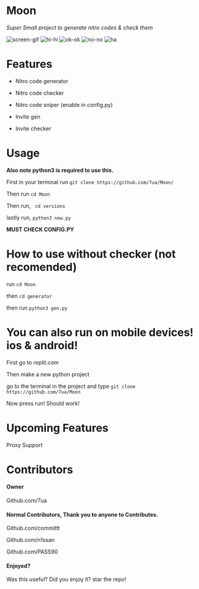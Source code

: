 # Moon

*Super Small project to generate nitro codes & check them*



![screen-gif](https://img.shields.io/github/languages/code-size/7ua/NitroGen)  ![hi-hi](   https://img.shields.io/github/last-commit/m000000000n/NitroGen)  ![ok-ok](https://img.shields.io/github/license/7ua/NitroGen) ![no-no](https://img.shields.io/github/v/release/7ua/NitroGen?include_prereleases) ![ha](https://img.shields.io/badge/status-fixing%20-yellow)



# 



# Features
- Nitro code generator


- Nitro code checker

- Nitro code sniper (enable in config.py)


- Invite gen


- Invite checker


# Usage


**Also note python3 is required to use this.**

First in your terminal run `git clone https://github.com/7ua/Moon/`



Then run `cd Moon`


Then run, ` cd versions`


lastly run, `python3 new.py`


**MUST CHECK CONFIG.PY**

# How to use without checker (not recomended)

run `cd Moon`


then `cd generator`


then run `python3 gen.py`





# You can also run on mobile devices! ios & android!



First go to replit.com


Then make a new python project


go to the terminal in the project and type `git clone https://github.com/7ua/Moon`

Now press run! Should work!


# Upcoming Features

Proxy Support


# Contributors

#### Owner 

Github.com/7ua


#### Normal Contributors, Thank you to anyone to Contributes.



Github.com/committt


Github.com/n1ssan


Github.com/PASS90


#### Enjoyed?
Was this useful? Did you enjoy it? star the repo!
